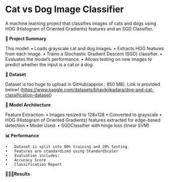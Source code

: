 # Cat vs Dog Image Classifier

A machine learning project that classifies images of cats and dogs using HOG (Histogram of Oriented Gradients) features and an SGD Classifier.

**📌 Project Summary**

This model:
	•	Loads grayscale cat and dog images.
	•	Extracts HOG features from each image.
	•	Trains a Stochastic Gradient Descent (SGD) classifier.
	•	Evaluates the model’s performance.
	•	Allows testing on new images to predict whether the input is a cat or a dog.

 **📁 Dataset**

Dataset is too huge to upload in GitHub(approx : 850 MB). Link is provided below!
(https://www.kaggle.com/datasets/bhavikjikadara/dog-and-cat-classification-dataset)


**🧠 Model Architecture**
	
  Feature Extraction:
      •	Images resized to 128x128
      •	Converted to grayscale
      •	HOG (Histogram of Oriented Gradients) features extracted for edge-based detection
      •	Model Used:
      •	SGDClassifier with hinge loss (linear SVM)


**📊 Performance**

	•	Dataset is split into 80% training and 20% testing
	•	Features are standardized using StandardScaler
	•	Evaluation includes:
	•	Accuracy Score
	•	Classification Report



**👨🏻‍💻Results**

